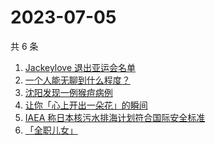 # 2023-07-05

共 6 条

<!-- BEGIN -->
<!-- 最后更新时间 Wed Jul 05 2023 00:10:25 GMT+0800 (China Standard Time) -->

1. [Jackeylove 退出亚运会名单](https://www.zhihu.com/search?q=Jackeylove%20%E9%80%80%E5%87%BA%E4%BA%9A%E8%BF%90%E4%BC%9A%E5%90%8D%E5%8D%95)
1. [一个人能无聊到什么程度？](https://www.zhihu.com/search?q=%E4%B8%80%E4%B8%AA%E4%BA%BA%E8%83%BD%E6%97%A0%E8%81%8A%E5%88%B0%E4%BB%80%E4%B9%88%E7%A8%8B%E5%BA%A6%EF%BC%9F)
1. [沈阳发现一例猴痘病例](https://www.zhihu.com/search?q=%E6%B2%88%E9%98%B3%E5%8F%91%E7%8E%B0%E4%B8%80%E4%BE%8B%E7%8C%B4%E7%97%98%E7%97%85%E4%BE%8B)
1. [让你「心上开出一朵花」的瞬间](https://www.zhihu.com/search?q=%E8%AE%A9%E4%BD%A0%E3%80%8C%E5%BF%83%E4%B8%8A%E5%BC%80%E5%87%BA%E4%B8%80%E6%9C%B5%E8%8A%B1%E3%80%8D%E7%9A%84%E7%9E%AC%E9%97%B4)
1. [IAEA 称日本核污水排海计划符合国际安全标准](https://www.zhihu.com/search?q=%09IAEA%20%E7%A7%B0%E6%97%A5%E6%9C%AC%E6%A0%B8%E6%B1%A1%E6%B0%B4%E6%8E%92%E6%B5%B7%E8%AE%A1%E5%88%92%E7%AC%A6%E5%90%88%E5%9B%BD%E9%99%85%E5%AE%89%E5%85%A8%E6%A0%87%E5%87%86)
1. [「全职儿女」](https://www.zhihu.com/search?q=%E3%80%8C%E5%85%A8%E8%81%8C%E5%84%BF%E5%A5%B3%E3%80%8D)

<!-- END -->
